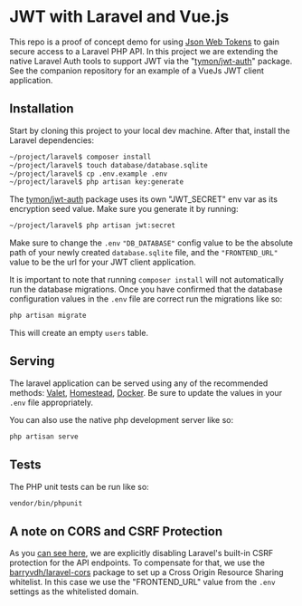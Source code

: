 # JWT with Laravel and Vue.js

This repo is a proof of concept demo for using [Json Web Tokens](https://jwt.io/) to gain secure access to a Laravel PHP API.  In this project we are extending the native Laravel Auth tools to support JWT via the "[tymon/jwt-auth](https://packagist.org/packages/tymon/jwt-auth)" package.  See the companion repository for an example of a VueJs JWT client application.


## Installation

Start by cloning this project to your local dev machine.  After that, install the Laravel dependencies:

```bash
~/project/laravel$ composer install
~/project/laravel$ touch database/database.sqlite
~/project/laravel$ cp .env.example .env
~/project/laravel$ php artisan key:generate
```

The [tymon/jwt-auth](https://packagist.org/packages/tymon/jwt-auth) package uses its own "JWT_SECRET" env var as its encryption seed value.  Make sure you generate it by running:

```bash
~/project/laravel$ php artisan jwt:secret
```

Make sure to change the `.env` ``"DB_DATABASE"`` config value to be the absolute path of your newly created `database.sqlite` file, and the ``"FRONTEND_URL"`` value to be the url for your JWT client application.

It is important to note that running `composer install` will not automatically run the database migrations.  Once you have confirmed that the database configuration values in the `.env` file are correct run the migrations like so:

```bash
php artisan migrate
```

This will create an empty `users` table.

## Serving

The laravel application can be served using any of the recommended methods: [Valet](https://laravel.com/docs/5.5/valet), [Homestead](https://laravel.com/docs/5.5/homestead), [Docker](http://laradock.io/).  Be sure to update the values in your `.env` file appropriately.

You can also use the native php development server like so:

```bash
php artisan serve
```

## Tests

The PHP unit tests can be run like so:

```bash
vendor/bin/phpunit
```

## A note on CORS and CSRF Protection

As you [can see here](https://github.com/SRLabs/laravel-vue-jwt/blob/master/laravel/app/Http/Middleware/VerifyCsrfToken.php#L15), we are explicitly disabling Laravel's built-in CSRF protection for the API endpoints.  To compensate for that, we use the [barryvdh/laravel-cors](https://packagist.org/packages/barryvdh/laravel-cors) package to set up a Cross Origin Resource Sharing whitelist.  In this case we use the "FRONTEND_URL" value from the `.env` settings as the whitelisted domain.
